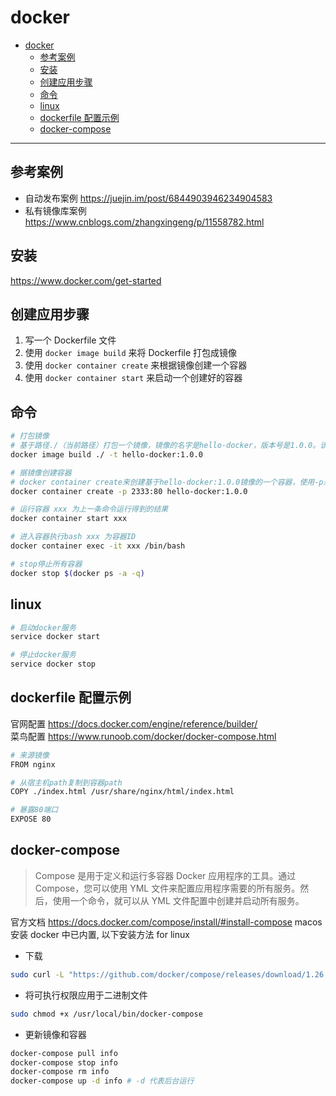 # docker

- [docker](#docker)
  - [参考案例](#参考案例)
  - [安装](#安装)
  - [创建应用步骤](#创建应用步骤)
  - [命令](#命令)
  - [linux](#linux)
  - [dockerfile 配置示例](#dockerfile-配置示例)
  - [docker-compose](#docker-compose)

---

## 参考案例

- 自动发布案例 https://juejin.im/post/6844903946234904583
- 私有镜像库案例 https://www.cnblogs.com/zhangxingeng/p/11558782.html

## 安装

https://www.docker.com/get-started

## 创建应用步骤

1. 写一个 Dockerfile 文件
2. 使用 `docker image build` 来将 Dockerfile 打包成镜像
3. 使用 `docker container create` 来根据镜像创建一个容器
4. 使用 `docker container start` 来启动一个创建好的容器

## 命令

```sh
# 打包镜像
# 基于路径./（当前路径）打包一个镜像，镜像的名字是hello-docker，版本号是1.0.0。该命令会自动寻找Dockerfile来打包出一个镜像
docker image build ./ -t hello-docker:1.0.0

# 据镜像创建容器
# docker container create来创建基于hello-docker:1.0.0镜像的一个容器，使用-p来指定端口绑定——将容器中的80端口绑定在宿主机的2333端口。执行完该命令，会返回一个容器ID
docker container create -p 2333:80 hello-docker:1.0.0

# 运行容器 xxx 为上一条命令运行得到的结果
docker container start xxx

# 进入容器执行bash xxx 为容器ID
docker container exec -it xxx /bin/bash

# stop停止所有容器
docker stop $(docker ps -a -q)
```

## linux

```sh
# 启动docker服务
service docker start

# 停止docker服务
service docker stop
```

## dockerfile 配置示例

官网配置 https://docs.docker.com/engine/reference/builder/  
菜鸟配置 https://www.runoob.com/docker/docker-compose.html

```sh
# 来源镜像
FROM nginx

# 从宿主机path复制到容器path
COPY ./index.html /usr/share/nginx/html/index.html

# 暴露80端口
EXPOSE 80
```

## docker-compose

> Compose 是用于定义和运行多容器 Docker 应用程序的工具。通过 Compose，您可以使用 YML 文件来配置应用程序需要的所有服务。然后，使用一个命令，就可以从 YML 文件配置中创建并启动所有服务。  

官方文档 https://docs.docker.com/compose/install/#install-compose
macos 安装 docker 中已内置, 以下安装方法 for linux

- 下载

```sh
sudo curl -L "https://github.com/docker/compose/releases/download/1.26.2/docker-compose-$(uname -s)-$(uname -m)" -o /usr/local/bin/docker-compose
```

- 将可执行权限应用于二进制文件

```sh
sudo chmod +x /usr/local/bin/docker-compose
```

- 更新镜像和容器

```sh
docker-compose pull info
docker-compose stop info
docker-compose rm info
docker-compose up -d info # -d 代表后台运行
```
